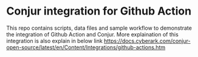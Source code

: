 # Conjur integration for Github Action
This repo contains scripts, data files and sample workflow to demonstrate the integration of Github Action and Conjur. More explaination of this integration is also explain in below link
https://docs.cyberark.com/conjur-open-source/latest/en/Content/Integrations/github-actions.htm

